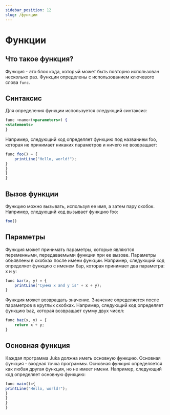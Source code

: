 ```yaml
---
sidebar_position: 12
slug: /функции
---
```


# Функции

## Что такое функция?

Функция - это блок кода, который может быть повторно использован несколько раз. Функции определены с использованием ключевого слова `func`.

## Синтаксис

Для определения функции используется следующий синтаксис:

```jsx
func <name>(<parameters>) {
<statements>
}
```

Например, следующий код определяет функцию под названием foo, которая не принимает никаких параметров и ничего не возвращает:

```jsx
func foo() = {
    printLine("Hello, world!");
}
}
}
}
```

## Вызов функции

Функцию можно вызывать, используя ее имя, а затем пару скобок. Например, следующий код вызывает функцию foo:
```jsx
foo()
```

## Параметры
Функция может принимать параметры, которые являются переменными, передаваемыми функции при ее вызове. Параметры объявлены в скобках после имени функции. Например, следующий код определяет функцию с именем бар, которая принимает два параметра: x и y:

```jsx
func bar(x, y) = {
    printLine("Сумма x and y is" + x + y);
}
```

Функция может возвращать значение. Значение определяется после параметров в круглых скобках. Например, следующий код определяет функцию baz, которая возвращает сумму двух чисел:

```jsx
func baz(x, y) = {
    return x + y;
}
```

## Основная функция

Каждая программа Juka должна иметь основную функцию. Основная функция - входная точка программы. Основная функция определяется как любая другая функция, но не имеет имени. Например, следующий код определяет основную функцию:

```jsx
func main()={
printLine("Hello, world!");
}
}
}
}
```


